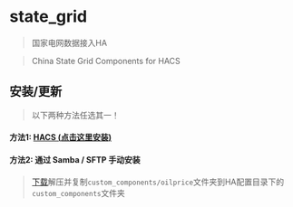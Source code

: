 # state_grid
> 国家电网数据接入HA

> China State Grid Components for HACS

<a name="install"></a>
## 安装/更新

> 以下两种方法任选其一！

#### 方法1: [HACS (**点击这里安装**)](https://my.home-assistant.io/redirect/hacs_repository/?owner=chenyu614&repository=state_grid&category=integration)

#### 方法2: 通过 Samba / SFTP 手动安装
> [下载](https://github.com/chenyu614/state_grid/archive/main.zip)解压并复制`custom_components/oilprice`文件夹到HA配置目录下的`custom_components`文件夹

